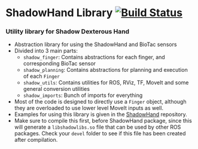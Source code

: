 # ShadowHand Library [![Build Status](https://travis-ci.com/kanishkaganguly/shadowlibs.svg?token=Q6CpHKtysiKmxPk3Lgqs&branch=master)](https://travis-ci.com/kanishkaganguly/shadowlibs)
### Utility library for Shadow Dexterous Hand

- Abstraction library for using the ShadowHand and BioTac sensors
- Divided into 3 main parts:
    - `shadow_finger`: Contains abstractions for each finger, and corresponding BioTac sensor
    - `shadow_planning`: Contains abstractions for planning and execution of each `Finger`
    - `shadow_utils`: Contains utilities for ROS, RViz, TF, MoveIt and some general conversion utilities
    - `shadow_imports`: Bunch of imports for everything
 - Most of the code is designed to directly use a `Finger` object, although they are overloaded to use lower level MoveIt inputs as well.
 - Examples for using this library is given in the [ShadowHand](https://github.com/kanishkaganguly/shadowhand) repository.
- Make sure to compile this first, before ShadowHand package, since this will generate a `libshadowlibs.so` file that can be used by other ROS packages. Check your `devel` folder to see if this file has been created after compilation.
